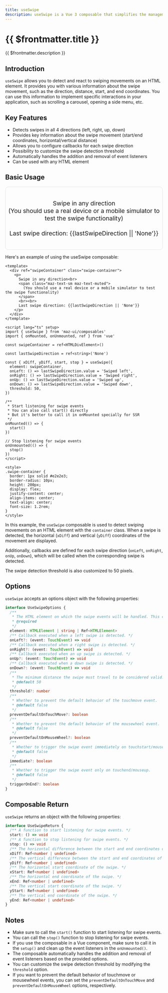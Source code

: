 ```yaml
---
title: useSwipe
description: useSwipe is a Vue 3 composable that simplifies the management of "swipe" interactions on HTML elements.
---
```


# {{ $frontmatter.title }}

{{ $frontmatter.description }}

## Introduction

`useSwipe` allows you to detect and react to swiping movements on an HTML element. It provides you with various information about the swipe movement, such as the direction, distance, start, and end coordinates.
You can use this information to implement specific interactions in your application, such as scrolling a carousel, opening a side menu, etc.

## Key Features

- Detects swipes in all 4 directions (left, right, up, down)
- Provides key information about the swipe movement (start/end coordinates, horizontal/vertical distance)
- Allows you to configure callbacks for each swipe direction
- Possibility to customize the swipe detection threshold
- Automatically handles the addition and removal of event listeners
- Can be used with any HTML element

## Basic Usage

<div ref="swipeContainer" class="swipe-container">
  <p>
    Swipe in any direction<br>
    <span class="maz-text-xs maz-text-muted">
      (You should use a real device or a mobile simulator to test the swipe functionality)
    </span>
    <br><br>
    Last swipe direction: {{lastSwipeDirection || 'None'}}
  </p>
</div>

Here's an example of using the useSwipe composable:

```vue
<template>
  <div ref="swipeContainer" class="swipe-container">
    <p>
      Swipe in any direction<br>
      <span class="maz-text-sm maz-text-muted">
        (You should use a real device or a mobile simulator to test the swipe functionality)
      </span>
      <br><br>
      Last swipe direction: {{lastSwipeDirection || 'None'}}
    </p>
  </div>
</template>

<script lang="ts" setup>
import { useSwipe } from 'maz-ui/composables'
import { onMounted, onUnmounted, ref } from 'vue'

const swipeContainer = ref<HTMLDivElement>()

const lastSwipeDirection = ref<string>('None')

const { xDiff, yDiff, start, stop } = useSwipe({
  element: swipeContainer,
  onLeft: () => lastSwipeDirection.value = 'Swiped left',
  onRight: () => lastSwipeDirection.value = 'Swiped right',
  onUp: () => lastSwipeDirection.value = 'Swiped up',
  onDown: () => lastSwipeDirection.value = 'Swiped down',
  threshold: 50,
})

/**
 * Start listening for swipe events
 * You can also call start() directly
 * But it's better to call it in onMounted specially for SSR
 */
onMounted(() => {
  start()
})

// Stop listening for swipe events
onUnmounted(() => {
  stop()
})
</script>

<style>
.swipe-container {
  border: 1px solid #e2e2e3;
  border-radius: 10px;
  height: 200px;
  display: flex;
  justify-content: center;
  align-items: center;
  text-align: center;
  font-size: 1.2rem;
}
</style>
```

<script lang="ts" setup>
import { useSwipe } from 'maz-ui/src/composables/useSwipe'
import { onMounted, onUnmounted, ref } from 'vue'

const swipeContainer = ref<HTMLDivElement>()

const lastSwipeDirection = ref<string>('None')

const { xDiff, yDiff, start, stop } = useSwipe({
  element: swipeContainer,
  onLeft: () => lastSwipeDirection.value = 'Swiped left',
  onRight: () => lastSwipeDirection.value = 'Swiped right',
  onUp: () => lastSwipeDirection.value = 'Swiped up',
  onDown: () => lastSwipeDirection.value = 'Swiped down',
  threshold: 50,
})

onMounted(() => {
  start()
})

onUnmounted(() => {
  stop()
})
</script>

<style>
.swipe-container {
  border: 1px solid #e2e2e3;
  border-radius: 10px;
  height: 200px;
  display: flex;
  justify-content: center;
  align-items: center;
  text-align: center;
  font-size: 1.2rem;
}
</style>

In this example, the `useSwipe` composable is used to detect swiping movements on an HTML element with the `container` class. When a swipe is detected, the horizontal (`xDiff`) and vertical (`yDiff`) coordinates of the movement are displayed.

Additionally, callbacks are defined for each swipe direction (`onLeft`, `onRight`, `onUp`, `onDown`), which will be called when the corresponding swipe is detected.

The swipe detection threshold is also customized to 50 pixels.

## Options

`useSwipe` accepts an options object with the following properties:

```ts
interface UseSwipeOptions {
  /**
   * The HTML element on which the swipe events will be handled. This can be either a direct reference to the element or a CSS selector.
   * @required
   */
  element: HTMLElement | string | Ref<HTMLElement>
  /** Callback executed when a left swipe is detected. */
  onLeft?: (event: TouchEvent) => void
  /** Callback executed when a right swipe is detected. */
  onRight?: (event: TouchEvent) => void
  /** Callback executed when an up swipe is detected. */
  onUp?: (event: TouchEvent) => void
  /** Callback executed when a down swipe is detected. */
  onDown?: (event: TouchEvent) => void
  /**
   * The minimum distance the swipe must travel to be considered valid.
   * @default 50
   */
  threshold?: number
  /**
   * Whether to prevent the default behavior of the touchmove event.
   * @default false
   */
  preventDefaultOnTouchMove?: boolean
  /**
   * Whether to prevent the default behavior of the mousewheel event.
   * @default false
   */
  preventDefaultOnMouseWheel?: boolean
  /**
   * Whether to trigger the swipe event immediately on touchstart/mousedown.
   * @default false
   */
  immediate?: boolean
  /**
   * Whether to trigger the swipe event only on touchend/mouseup.
   * @default false
   */
  triggerOnEnd?: boolean
}
```

## Composable Return

`useSwipe` returns an object with the following properties:

```ts
interface UseSwipeReturn {
  /** A function to start listening for swipe events. */
  start: () => void
  /** A function to stop listening for swipe events. */
  stop: () => void
  /** The horizontal difference between the start and end coordinates of the swipe. */
  xDiff: Ref<number | undefined>
  /** The vertical difference between the start and end coordinates of the swipe. */
  yDiff: Ref<number | undefined>
  /** The horizontal start coordinate of the swipe. */
  xStart: Ref<number | undefined>
  /** The horizontal end coordinate of the swipe. */
  xEnd: Ref<number | undefined>
  /** The vertical start coordinate of the swipe. */
  yStart: Ref<number | undefined>
  /** The vertical end coordinate of the swipe. */
  yEnd: Ref<number | undefined>
}
```

## Notes

- Make sure to call the `start()` function to start listening for swipe events.
- You can call the `stop()` function to stop listening for swipe events.
- If you use the composable in a Vue component, make sure to call it in the `setup()` and clean up the event listeners in the `onUnmounted()`.
- The composable automatically handles the addition and removal of event listeners based on the provided options.
- You can customize the swipe detection threshold by modifying the `threshold` option.
- If you want to prevent the default behavior of touchmove or mousewheel events, you can set the `preventDefaultOnTouchMove` and `preventDefaultOnMouseWheel` options, respectively.
